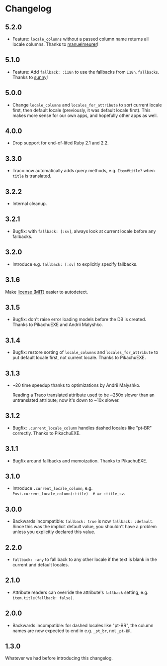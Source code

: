 # Changelog

## 5.2.0

* Feature: `locale_columns` without a passed column name returns all locale columns. Thanks to [manuelmeurer](https://github.com/manuelmeurer)!

## 5.1.0

* Feature: Add `fallback: :i18n` to use the fallbacks from `I18n.fallbacks`. Thanks to [sunny](https://github.com/sunny)!

## 5.0.0

* Change `locale_columns` and `locales_for_attribute` to sort current locale first, then default locale (previously, it was default locale first). This makes more sense for our own apps, and hopefully other apps as well.

## 4.0.0

* Drop support for end-of-lifed Ruby 2.1 and 2.2.

## 3.3.0

* Traco now automatically adds query methods, e.g. `Item#title?` when `title` is translated.

## 3.2.2

* Internal cleanup.

## 3.2.1

* Bugfix: with `fallback: [:sv]`, always look at current locale before any fallbacks.

## 3.2.0

* Introduce e.g. `fallback: [:sv]` to explicitly specify fallbacks.

## 3.1.6

Make [license (MIT)](LICENSE.txt) easier to autodetect.

## 3.1.5

* Bugfix: don't raise error loading models before the DB is created. Thanks to PikachuEXE and Andrii Malyshko.

## 3.1.4

* Bugfix: restore sorting of `locale_columns` and `locales_for_attribute` to put default locale first, not current locale. Thanks to PikachuEXE.

## 3.1.3

 * ~20 time speedup thanks to optimizations by Andrii Malyshko.

   Reading a Traco translated attribute used to be ~250x slower than an untranslated attribute; now it's down to ~10x slower.

## 3.1.2

* Bugfix: `.current_locale_column` handles dashed locales like "pt-BR" correctly. Thanks to PikachuEXE.

## 3.1.1

* Bugfix around fallbacks and memoization. Thanks to PikachuEXE.

## 3.1.0

* Introduce `.current_locale_column`, e.g. `Post.current_locale_column(:title)  # => :title_sv`.

## 3.0.0

* Backwards incompatible: `fallback: true` is now `fallback: :default`. Since this was the implicit default value, you shouldn't have a problem unless you explicitly declared this value.

## 2.2.0

* `fallback: :any` to fall back to any other locale if the text is blank in the current and default locales.

## 2.1.0

* Attribute readers can override the attribute's `fallback` setting, e.g. `item.title(fallback: false)`.

## 2.0.0

* Backwards incompatible: for dashed locales like "pt-BR", the column names are now expected to end in e.g. `_pt_br`, not `_pt-BR`.

## 1.3.0

Whatever we had before introducing this changelog.
